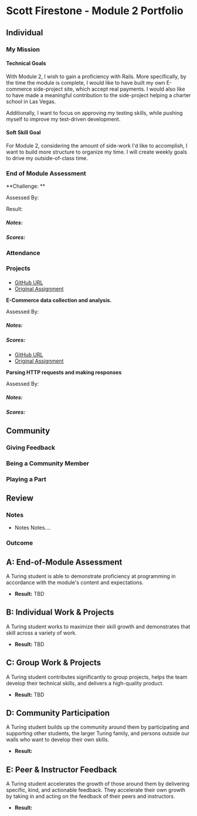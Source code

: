 # Scott Firestone - Module 2 Portfolio

## Individual

### My Mission

#### Technical Goals
With Module 2, I wish to gain a proficiency with Rails. More specifically, by the time the module is complete, I would like to have built my own E-commerce side-project site, which accept real payments. I would also like to have made a meaningful contribution to the side-project helping a charter school in Las Vegas.

Additionally, I want to focus on approving my testing skills, while pushing myself to improve my test-driven development.

#### Soft Skill Goal
For Module 2, considering the amount of side-work I'd like to accomplish, I want to build more structure to organize my time. I will create weekly goals to drive my outside-of-class time.

### End of Module Assessment

**Challenge: **

Assessed By:

Result:

##### Notes:


##### Scores:


### Attendance


### Projects


####

* [GitHub URL](https://github.com/scottfirestone/black_thursday)
* [Original Assignment](https://github.com/turingschool/curriculum/tree/master/source/projects/black_thursday)

**E-Commerce data collection and analysis.**

Assessed By:

##### Notes:


##### Scores:


####

* [GitHub URL](https://github.com/julsfelic/http_yeah_you_know_me)
* [Original Assignment](https://github.com/turingschool/curriculum/blob/master/source/projects/http_yeah_you_know_me.markdown)

**Parsing HTTP requests and making responses**

Assessed By:

##### Notes:


##### Scores:


## Community

### Giving Feedback

### Being a Community Member

### Playing a Part

## Review

### Notes

* Notes Notes....

### Outcome

## A: End-of-Module Assessment

A Turing student is able to demonstrate proficiency at programming in accordance
with the module's content and expectations.

* **Result:** TBD

## B: Individual Work & Projects

A Turing student works to maximize their skill growth and demonstrates
that skill across a variety of work.

* **Result:** TBD

## C: Group Work & Projects

A Turing student contributes significantly to group projects, helps the team
develop their technical skills, and delivers a high-quality product.

* **Result:** TBD

## D: Community Participation

A Turing student builds up the community around them by participating and
supporting other students, the larger Turing family, and persons outside our
walls who want to develop their own skills.

* **Result:**

## E: Peer & Instructor Feedback

A Turing student accelerates the growth of those around
them by delivering specific, kind, and actionable feedback. They accelerate their
own growth by taking in and acting on the feedback of their peers and instructors.

* **Result:**
